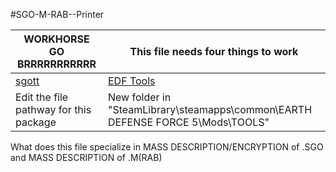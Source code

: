 #SGO-M-RAB--Printer 

| WORKHORSE GO BRRRRRRRRRRR | This file needs four things to work |
| ------ | ------ |
| [sgott](https://github.com/zeddidragon/sgott) | [EDF Tools](https://gitlab.com/kittopiacreator/edf-tools) |
| Edit the file pathway for this package | New folder in "SteamLibrary\steamapps\common\EARTH DEFENSE FORCE 5\Mods\TOOLS" |
    
What does this file specialize in MASS DESCRIPTION/ENCRYPTION of .SGO and MASS DESCRIPTION of .M(RAB)
